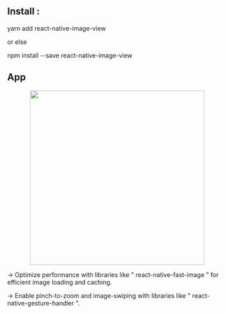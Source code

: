 ## Install :

yarn add react-native-image-view 

or else

npm install --save react-native-image-view

## App

<p align="center">
  <img src="https://raw.githubusercontent.com/antonKalinin/react-native-image-view/master/static/demoV2.gif" height="400" />
</p>

-> Optimize performance with libraries like " react-native-fast-image " for efficient image loading and caching.


->  Enable pinch-to-zoom and image-swiping with libraries like " react-native-gesture-handler ".
